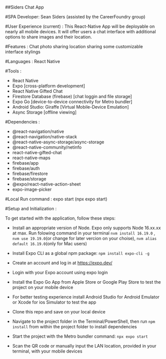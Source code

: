 ##Siders Chat App

#SPA Developer: 
Sean Siders (assisted by the CareerFoundry group)


#User Experience (current) : 
This React-Native App will be deployable on nearly all mobile devices. It will offer users a chat interface with additional options to share images and their location.


#Features : 
Chat photo sharing location sharing some customizable interface stylings


#Languages : 
React Native


#Tools :
- React Native
- Expo [cross-platform development]
- React Native Gifted Chat
- Firestore Database (firebase) [chat loggin and file storage]
- Expo Go [device-to-device connectivity for Metro bundler]
- Android Studio: Giraffe [Virtual Mobile-Device Emulation]
- Async Storage [offline viewing]


#Dependencies : 
- @react-navigation/native 
- @react-navigation/native-stack 
- @react-native-async-storage/async-storage
- @react-native-community/netinfo
- react-native-gifted-chat
- react-native-maps
- firebase/app
- firebase/auth
- firebase/firestore
- firebase/storage
- @expo/react-native-action-sheet
- expo-image-picker

 
#Local Run command : 
expo start (npx expo start)


#Setup and Initialization :

To get started with the application, follow these steps:

- Install an appropriate version of Node.  Expo only supports Node 16.xx.xx at max.  Run folowing command in your terminal ` nvm install 16.19.0 ` , ` nvm use 19.19.0 `(or change for later vercion on your choise), ` nvm alias default 16.19.0 `(only for Mac users)

- Install Expo CLI as a global npm package: ` npm install expo-cli -g `

- Create an account and log in at https://expo.dev/

- Login with your Expo account using expo login

- Install the Expo Go App from Apple Store or Google Play Store to test the project on your mobile device

- For better testing experience install Android Studio for Android Emulator or Xcode for ios Simulator to test the app

- Clone this repo and save on your local device

- Navigate to the project folder in the Terminal/PowerShell, then run ` npm install ` from within the project folder to install dependencies

- Start the project with the Metro bundler command: ` npx expo start `

- Scan the QR code or manually input the LAN location, provided in your terminal, with your mobile devices